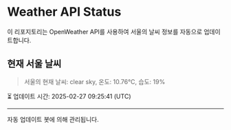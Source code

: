
# Weather API Status

이 리포지토리는 OpenWeather API를 사용하여 서울의 날씨 정보를 자동으로 업데이트합니다.

## 현재 서울 날씨
> 서울의 현재 날씨: clear sky, 온도: 10.76°C, 습도: 19%

⏳ 업데이트 시간: 2025-02-27 09:25:41 (UTC)

---
자동 업데이트 봇에 의해 관리됩니다.
